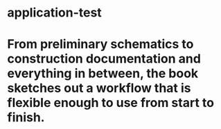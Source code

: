 # application-test
# From preliminary schematics to construction documentation and everything in between, the book sketches out a workflow that is flexible enough to use from start to finish.
